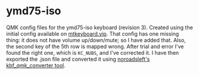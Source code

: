 # ymd75-iso
QMK config files for the ymd75-iso keyboard (revision 3).
Created using the initial config available on [mtkeyboard.vip](mtkeyboard.vip). That config has one missing thing: it does not have volume up/down/mute; so I have added that. Also, the second key of the 5th row is mapped wrong. After trial and error I've found the right one, which is <code>KC_NUBS</code>, and I've corrected it.
I have then exported the .json file and converted it using [noroadsleft's kbf_qmk_converter tool](https://noroadsleft.github.io/kbf_qmk_converter). 
